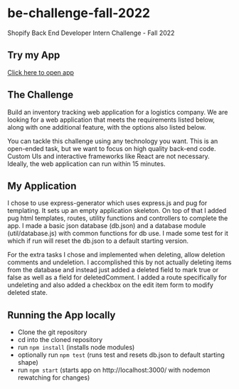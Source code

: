 # be-challenge-fall-2022
Shopify Back End Developer Intern Challenge - Fall 2022

## Try my App
[Click here to open app](https://replit.com/@ZakMc/be-challenge-fall-2022?v=1)

## The Challenge
Build an inventory tracking web application for a logistics company. We are looking for a web application that meets the requirements listed below, along with one additional feature, with the options also listed below. 

You can tackle this challenge using any technology you want. This is an open-ended task, but we want to focus on high quality back-end code. Custom UIs and interactive frameworks like React are not necessary. Ideally, the web application can run within 15 minutes.

## My Application
I chose to use express-generator which uses express.js and pug for templating. It sets up an empty application skeleton. 
On top of that I added pug html templates, routes, utility functions and controllers to complete the app. 
I made a basic json database (db.json) and a database module (util/database.js) with common functions for db use. 
I made some test for it which if run will reset the db.json to a default starting version.

For the extra tasks I chose and implemented when deleting, allow deletion comments and undeletion. I accomplished this by not actually deleting items
from the database and instead just added a deleted field to mark true or false as well as a field for deletedComment. I added a route specifically for
undeleting and also added a checkbox on the edit item form to modify deleted state.

## Running the App locally
 - Clone the git repository
 - cd into the cloned repository
 - run ```npm install``` (installs node modules)
 - optionally run ```npm test``` (runs test and resets db.json to default starting shape)
 - run ```npm start``` (starts app on http://localhost:3000/ with nodemon rewatching for changes)
